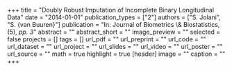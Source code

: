 +++
title = "Doubly Robust Imputation of Incomplete Binary Longitudinal Data"
date = "2014-01-01"
publication_types = ["2"]
authors = ["S. Jolani", "S. {van Buuren}"]
publication = "In: Journal of Biometrics \\& Biostatistics, (5), _pp. 3_"
abstract = ""
abstract_short = ""
image_preview = ""
selected = false
projects = []
tags = []
url_pdf = ""
url_preprint = ""
url_code = ""
url_dataset = ""
url_project = ""
url_slides = ""
url_video = ""
url_poster = ""
url_source = ""
math = true
highlight = true
[header]
image = ""
caption = ""
+++
